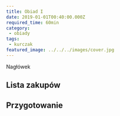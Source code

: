 ```yaml
---
title: Obiad I
date: 2019-01-01T00:40:00.000Z
required_time: 60min
category:
 - obiady
tags:
 - kurczak
featured_image: ../../../images/cover.jpg
---
```

    
Nagłówek  
<!---- splitter ---->
## Lista zakupów  

<!---- splitter ---->
## Przygotowanie  
